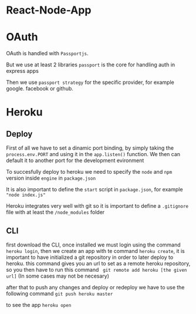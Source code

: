 # React-Node-App

# OAuth
OAuth is handled with `Passportjs`. 

But we use at least 2 libraries `passport` is the core for handling auth in express apps

Then we use `passport strategy` for the specific provider, for example google. facebook or github.



# Heroku

## Deploy

First of all we have to set a dinamic port binding, by simply taking the `process.env.PORT` and using it in the `app.listen()` function. We then can default it to another port for the development evironment

To succesfully deploy to heroku we need to specify the `node` and `npm` version inside `engine` in `package.json`

It is also important to define the `start` script in `package.json`, for example `"node index.js"`

Heroku integrates very well with git so it is important to define a `.gitignore` file with at least the `/node_modules` folder

## CLI
first download the CLI, once installed we must login using the command `heroku login`, then we create an app with te command `heroku create`, it is important to have initialized a git repository in order to later deploy to heroku. this command gives you an url to set as a remote heroku repository, so you then have to run this command ` git remote add heroku [the given url]` (In some cases may not be necesary)

after that to push any changes and deploy or redeploy we have to use the following command `git push heroku master`

to see the app `heroku open`

